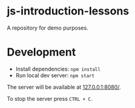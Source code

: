 # js-introduction-lessons

A repository for demo purposes.

# Development

- Install dependencies: `npm install`
- Run local dev server: `npm start`

The server will be available at [127.0.0.1:8080/](http://127.0.0.1:8080/).

To stop the server press `CTRL + C`.